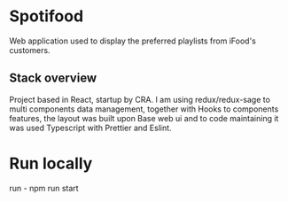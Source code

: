 # Spotifood

Web application used to display the preferred playlists from iFood's customers.

## Stack overview

Project based in React, startup by CRA. I am using redux/redux-sage to multi components data management, together with Hooks to components features, the layout was built upon Base web ui and to code maintaining it was used Typescript with Prettier and Eslint.


# Run locally

run - npm run start

